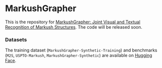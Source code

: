 # MarkushGrapher

This is the repository for [MarkushGrapher: Joint Visual and Textual Recognition of Markush Structures](https://arxiv.org/abs/2503.16096).
The code will be released soon.

### Datasets

The training dataset (`MarkushGrapher-Synthetic-Training`) and benchmarks (`M2S`, `USPTO-Markush`, `MarkushGrapher-Synthetic`) are available on [Hugging Face](https://huggingface.co/datasets/ds4sd/MarkushGrapher-Datasets).
